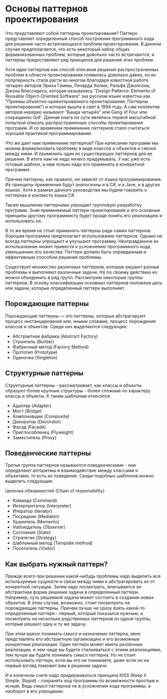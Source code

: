 # Основы паттернов проектирования
Что представляют собой паттерны проектирования? Паттерн представляет определенный способ построения программного кода для решения часто встречающихся проблем проектирования. В данном случае предполагается, что есть некоторый набор общих формализованных проблем, которые довольно часто встречаются, и паттерны предоставляют ряд принципов для решения этих проблем.

Хотя идея паттернов как способ описания решения распространенных проблем в области проектирования появилась довольно давно, но их популярность стала расти во многом благодаря известной работе четырех авторов Эриха Гаммы, Ричарда Хелма, Ральфа Джонсона, Джона Влиссидеса, которая называлась "Design Patterns: Elements of Reusable Object-Oriented Software" (на русском языке известна как "Приемы объектно-ориентированного проектирования. Паттерны проектирования") и которая вышла в свет в 1994 году. А сам коллектив авторов нередко называют "Банда четырёх" или Gang of Four или сокращенно GoF. Данная книга по сути являлась первой масштабной попыткой описать распространенные способы проектирования программ. И со временем применение паттернов стало считаться хорошей практикой программирования.

Что же дает нам применение паттернов? При написании программ мы можем формализовать проблему в виде классов и объектов и связей между ними. И применить один из существующих паттернов для ее решения. В итоге нам не надо ничего придумывать. У нас уже есть готовый шаблон, и нам только надо его применить в конкретной программе.

Причем паттерны, как правило, не зависят от языка программирования. Их принципы применения будут аналогичны и в C#, и в Jave, и в других языках. Хотя в рамках данного руководства мы будем говорить о паттернах в контексте языка C#.

Также мышление паттернами упрощает групповую разработку программ. Зная применяемый паттерн проектирования и его основные принципы другому программисту будет проще понять его реализацию и использовать ее.

В то же время не стоит применять паттерны ради самих паттернов. Хорошая программа предполагает использование паттернов. Однако не всегда паттерны упрощают и улучшают программу. Неоправданное их использование может привести к усложнению программного кода, уменьшению его качества. Паттерн должен быть оправданным и эффективным способом решения проблемы.

Существует множество различных паттернов, которые решают разные проблемы и выполняют различные задачи. Но по своему действию их можно объединить в ряд групп. Рассмотрим некоторые группы паттернов. В основу классификации основных паттернов положена цель или задачи, которые определенный паттерн выполняет.

## Порождающие паттерны
Порождающие паттерны — это паттерны, которые абстрагируют процесс инстанцирования или, иными словами, процесс порождения классов и объектов. Среди них выделяются следующие:
- Абстрактная фабрика (Abstract Factory)
- Строитель (Builder)
- Фабричный метод (Factory Method)
- Прототип (Prototype)
- Одиночка (Singleton)

## Структурные паттерны 
Структурные паттерны - рассматривает, как классы и объекты образуют более крупные структуры - более сложные по характеру классы и объекты. К таким шаблонам относятся:
- Адаптер (Adapter)
- Мост (Bridge)
- Компоновщик (Composite)
- Декоратор (Decorator)
- Фасад (Facade)
- Приспособленец (Flyweight)
- Заместитель (Proxy)

## Поведенческие паттерны
Третья группа паттернов называются поведенческими - они определяют алгоритмы и взаимодействие между классами и объектами, то есть их поведение. Среди подобных шаблонов можно выделить следующие:

Цепочка обязанностей (Chain of responsibility)

- Команда (Command)
- Интерпретатор (Interpreter)
- Итератор (Iterator)
- Посредник (Mediator)
- Хранитель (Memento)
- Наблюдатель (Observer)
- Состояние (State)
- Стратегия (Strategy)
- Шаблонный метод (Template method)
- Посетитель (Visitor)

## Как выбрать нужный паттерн?
Прежде всего при решении какой-нибудь проблемы надо выделить все используемые сущности и связи между ними и абстрагировать их от конкретной ситуации. Затем надо посмотреть, вписывается ли абстрактная форма решения задачи в определенный паттерн. Например, суть решаемой задачи может состоять в создании новых объектов. В этом случае, возможно, стоит посмотреть на порождающие паттерны. Причем лучше не сразу взять какой-то определенный паттерн - первый, который показался нужным, а посмотреть на несколько родственных паттернов из одной группы, которые решают одну и ту же задачу.

При этом важно понимать смысл и назначение паттерна, явно представлять его абстрактную организацию и его возможные конкретные реализации. Один паттерн может иметь различные реализации, и чем чаще вы будете сталкиваться с этими реализациями, тем лучше вы будете понимать смысл паттерна. Но не стоит использовать паттерн, если вы его не понимаете, даже если он на первый взгляд поможет вам в решении задачи.

И в конечном счете надо придерживаться принципа KISS (Keep It Simple, Stupid) - сохранять код программы по возможности простым и ясным. Ведь смысл паттернов не в усложнении кода программы, а наоборот в его упрощении.



